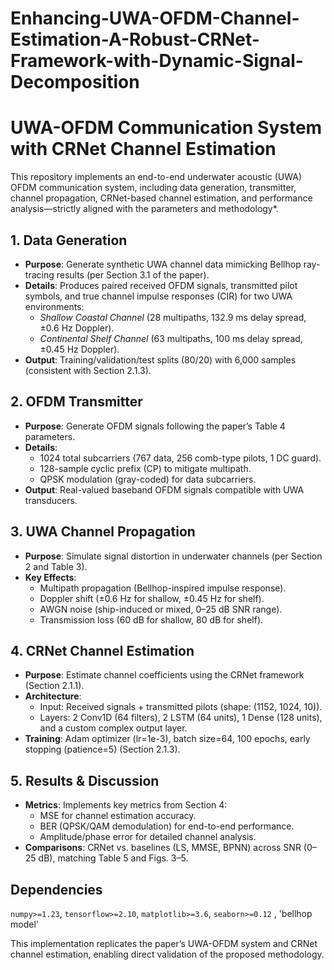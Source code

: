 # Enhancing-UWA-OFDM-Channel-Estimation-A-Robust-CRNet-Framework-with-Dynamic-Signal-Decomposition

# UWA-OFDM Communication System with CRNet Channel Estimation  
This repository implements an end-to-end underwater acoustic (UWA) OFDM communication system, including data generation, transmitter, channel propagation, CRNet-based channel estimation, and performance analysis—strictly aligned with the parameters and methodology*.  


## 1. Data Generation  
- **Purpose**: Generate synthetic UWA channel data mimicking Bellhop ray-tracing results (per Section 3.1 of the paper).  
- **Details**: Produces paired received OFDM signals, transmitted pilot symbols, and true channel impulse responses (CIR) for two UWA environments:  
  - *Shallow Coastal Channel* (28 multipaths, 132.9 ms delay spread, ±0.6 Hz Doppler).  
  - *Continental Shelf Channel* (63 multipaths, 100 ms delay spread, ±0.45 Hz Doppler).  
- **Output**: Training/validation/test splits (80/20) with 6,000 samples (consistent with Section 2.1.3).  


## 2. OFDM Transmitter  
- **Purpose**: Generate OFDM signals following the paper’s Table 4 parameters.  
- **Details**:  
  - 1024 total subcarriers (767 data, 256 comb-type pilots, 1 DC guard).  
  - 128-sample cyclic prefix (CP) to mitigate multipath.  
  - QPSK modulation (gray-coded) for data subcarriers.  
- **Output**: Real-valued baseband OFDM signals compatible with UWA transducers.  


## 3. UWA Channel Propagation  
- **Purpose**: Simulate signal distortion in underwater channels (per Section 2 and Table 3).  
- **Key Effects**:  
  - Multipath propagation (Bellhop-inspired impulse response).  
  - Doppler shift (±0.6 Hz for shallow, ±0.45 Hz for shelf).  
  - AWGN noise (ship-induced or mixed, 0–25 dB SNR range).  
  - Transmission loss (60 dB for shallow, 80 dB for shelf).  


## 4. CRNet Channel Estimation  
- **Purpose**: Estimate channel coefficients using the CRNet framework (Section 2.1.1).  
- **Architecture**:  
  - Input: Received signals + transmitted pilots (shape: (1152, 1024, 10)).  
  - Layers: 2 Conv1D (64 filters), 2 LSTM (64 units), 1 Dense (128 units), and a custom complex output layer.  
- **Training**: Adam optimizer (lr=1e-3), batch size=64, 100 epochs, early stopping (patience=5) (Section 2.1.3).  


## 5. Results & Discussion  
- **Metrics**: Implements key metrics from Section 4:  
  -  MSE for channel estimation accuracy.  
  - BER (QPSK/QAM demodulation) for end-to-end performance.  
  - Amplitude/phase error for detailed channel analysis.  
- **Comparisons**: CRNet vs. baselines (LS, MMSE, BPNN) across SNR (0–25 dB), matching Table 5 and Figs. 3–5.  


## Dependencies  
`numpy>=1.23`, `tensorflow>=2.10`, `matplotlib>=3.6`, `seaborn>=0.12`  , 'bellhop model'


This implementation replicates the paper’s UWA-OFDM system and CRNet channel estimation, enabling direct validation of the proposed methodology.
